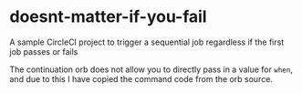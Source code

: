 # doesnt-matter-if-you-fail
A sample CircleCI project to trigger a sequential job regardless if the first job passes or fails

The continuation orb does not allow you to directly pass in a value for `when`, and due to this I have copied the command code from the orb source.
